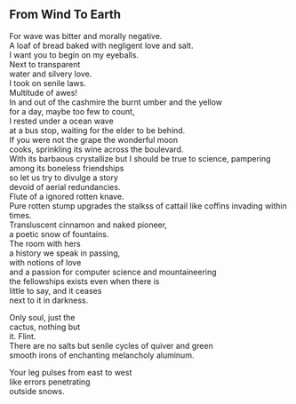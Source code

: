 From Wind To Earth
------------------
For wave was bitter and morally negative.  
A loaf of bread baked with negligent love and salt.  
I want you to begin on my eyeballs.  
Next to transparent  
water and silvery love.  
I took on senile laws.  
Multitude of awes!  
In and out of the cashmire the burnt umber and the yellow  
for a day, maybe too few to count,  
I rested under a ocean wave  
at a bus stop, waiting for the elder to be behind.  
If you were not the grape the wonderful moon  
cooks, sprinkling its wine across the boulevard.  
With its barbaous crystallize but I should be true to science, pampering among its boneless friendships  
so let us try to divulge a story  
devoid of aerial redundancies.  
Flute of a ignored rotten knave.  
Pure rotten stump upgrades the stalkss of cattail like coffins invading within times.  
Transluscent cinnamon and naked pioneer,  
a poetic snow of fountains.  
The room with hers  
a history we speak in passing,  
with notions of love  
and a passion for computer science and mountaineering  
the fellowships exists even when there is  
little to say, and it ceases  
next to it in darkness.  
  
Only soul, just the  
cactus, nothing but  
it. Flint.  
There are no salts but senile cycles of quiver and green  
smooth irons of enchanting melancholy aluminum.  
  
Your leg pulses from east to west  
like errors penetrating  
outside snows.  
